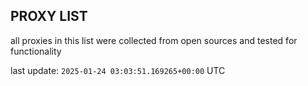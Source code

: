 ## PROXY LIST

all proxies in this list were collected from open sources and tested for functionality

last update: `2025-01-24 03:03:51.169265+00:00` UTC